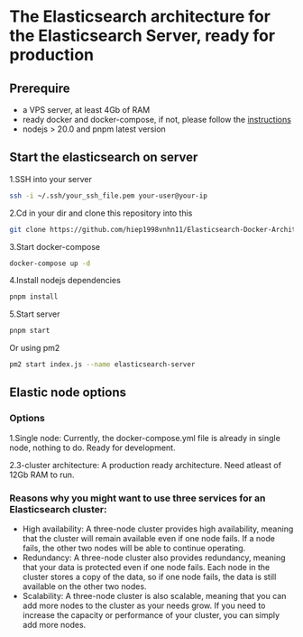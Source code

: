 # The Elasticsearch architecture for the Elasticsearch Server, ready for production

## Prerequire

- a VPS server, at least 4Gb of RAM
- ready docker and docker-compose, if not, please follow the [instructions](https://docs.docker.com/engine/install/ubuntu/)
- nodejs > 20.0 and pnpm latest version

## Start the elasticsearch on server

1.SSH into your server

```bash
ssh -i ~/.ssh/your_ssh_file.pem your-user@your-ip
```

2.Cd in your dir and clone this repository into this

```bash
git clone https://github.com/hiep1998vnhn11/Elasticsearch-Docker-Architecture
```

3.Start docker-compose

```bash
docker-compose up -d
```

4.Install nodejs dependencies

```bash
pnpm install
```

5.Start server

```bash
pnpm start
```

Or using pm2

```bash
pm2 start index.js --name elasticsearch-server
```

## Elastic node options

### Options

1.Single node:
Currently, the docker-compose.yml file is already in single node, nothing to do. Ready for development.

2.3-cluster architecture:
A production ready architecture. Need atleast of 12Gb RAM to run.

### Reasons why you might want to use three services for an Elasticsearch cluster:

- High availability: A three-node cluster provides high availability, meaning that the cluster will remain available even if one node fails. If a node fails, the other two nodes will be able to continue operating.
- Redundancy: A three-node cluster also provides redundancy, meaning that your data is protected even if one node fails. Each node in the cluster stores a copy of the data, so if one node fails, the data is still available on the other two nodes.
- Scalability: A three-node cluster is also scalable, meaning that you can add more nodes to the cluster as your needs grow. If you need to increase the capacity or performance of your cluster, you can simply add more nodes.
